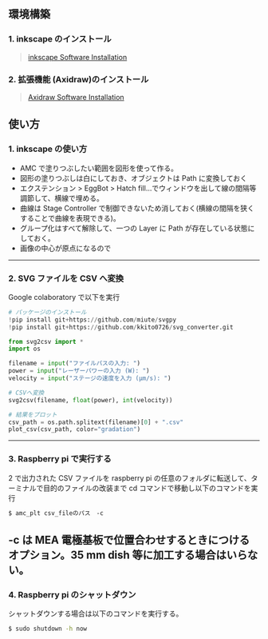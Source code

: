 ## 環境構築

### 1. inkscape のインストール

> [inkscape Software Installation](https://inkscape.org/release/inkscape-1.3/)

### 2. 拡張機能 (Axidraw)のインストール

> [Axidraw Software Installation](https://wiki.evilmadscientist.com/Axidraw_Software_Installation)

## 使い方

### 1. inkscape の使い方

- AMC で塗りつぶしたい範囲を図形を使って作る。
- 図形の塗りつぶしは白にしておき、オブジェクトは Path に変換しておく
- エクステンション > EggBot > Hatch fill...でウィンドウを出して線の間隔等調節して、横線で埋める。
- 曲線は Stage Controller で制御できないため消しておく(横線の間隔を狭くすることで曲線を表現できる)。
- グループ化はすべて解除して、一つの Layer に Path が存在している状態にしておく。
- 画像の中心が原点になるので

---

### 2. SVG ファイルを CSV へ変換

Google colaboratory で以下を実行

```python
# パッケージのインストール
!pip install git+https://github.com/miute/svgpy
!pip install git+https://github.com/kkito0726/svg_converter.git
```

```python
from svg2csv import *
import os

filename = input("ファイルパスの入力: ")
power = input("レーザーパワーの入力 (W): ")
velocity = input("ステージの速度を入力 (μm/s): ")

# CSVへ変換
svg2csv(filename, float(power), int(velocity))

# 結果をプロット
csv_path = os.path.splitext(filename)[0] + ".csv"
plot_csv(csv_path, color="gradation")
```

---

### 3. Raspberry pi で実行する

2 で出力された CSV ファイルを raspberry pi の任意のフォルダに転送して、ターミナルで目的のファイルの改装まで cd コマンドで移動し以下のコマンドを実行

```bash
$ amc_plt csv_fileのパス　-c
```

## -c は MEA 電極基板で位置合わせするときにつけるオプション。35 mm dish 等に加工する場合はいらない。

### 4. Raspberry pi のシャットダウン

シャットダウンする場合は以下のコマンドを実行する。

```bash
$ sudo shutdown -h now
```
